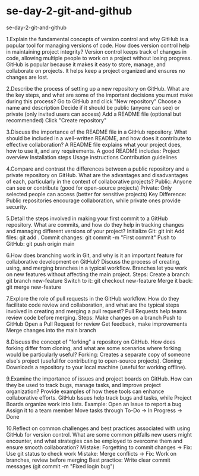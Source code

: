 # se-day-2-git-and-github

se-day-2-git-and-github

1.Explain the fundamental concepts of version control and why GitHub is a popular tool for managing versions of code. How does version control help in maintaining project integrity?
Version control keeps track of changes in code, allowing multiple people to work on a project without losing progress. GitHub is popular because it makes it easy to store, manage, and collaborate on projects. It helps keep a project organized and ensures no changes are lost.

2.Describe the process of setting up a new repository on GitHub. What are the key steps, and what are some of the important decisions you must make during this process?
Go to GitHub and click "New repository"
Choose a name and description
Decide if it should be public (anyone can see) or private (only invited users can access)
Add a README file (optional but recommended)
Click "Create repository"

3.Discuss the importance of the README file in a GitHub repository. What should be included in a well-written README, and how does it contribute to effective collaboration?
A README file explains what your project does, how to use it, and any requirements. A good README includes:
Project overview
Installation steps
Usage instructions
Contribution guidelines


4.Compare and contrast the differences between a public repository and a private repository on GitHub. What are the advantages and disadvantages of each, particularly in the context of collaborative projects?
Public: Anyone can see or contribute (good for open-source projects)
Private: Only selected people can access (better for sensitive projects)
Key Difference: Public repositories encourage collaboration, while private ones provide security.


5.Detail the steps involved in making your first commit to a GitHub repository. What are commits, and how do they help in tracking changes and managing different versions of your project?
Initialize Git: git init
Add files: git add .
Commit changes: git commit -m "First commit"
Push to GitHub: git push origin main


6.How does branching work in Git, and why is it an important feature for collaborative development on GitHub? Discuss the process of creating, using, and merging branches in a typical workflow.
Branches let you work on new features without affecting the main project. Steps:
Create a branch: git branch new-feature
Switch to it: git checkout new-feature
Merge it back: git merge new-feature


7.Explore the role of pull requests in the GitHub workflow. How do they facilitate code review and collaboration, and what are the typical steps involved in creating and merging a pull request?
Pull Requests help teams review code before merging. Steps:
Make changes on a branch
Push to GitHub
Open a Pull Request for review
Get feedback, make improvements
Merge changes into the main branch


8.Discuss the concept of "forking" a repository on GitHub. How does forking differ from cloning, and what are some scenarios where forking would be particularly useful?
Forking: Creates a separate copy of someone else's project (useful for contributing to open-source projects).
Cloning: Downloads a repository to your local machine (useful for working offline).


9.Examine the importance of issues and project boards on GitHub. How can they be used to track bugs, manage tasks, and improve project organization? Provide examples of how these tools can enhance collaborative efforts.
GitHub Issues help track bugs and tasks, while Project Boards organize work into lists. Example:
Open an Issue to report a bug
Assign it to a team member
Move tasks through To-Do → In Progress → Done


10.Reflect on common challenges and best practices associated with using GitHub for version control. What are some common pitfalls new users might encounter, and what strategies can be employed to overcome them and ensure smooth collaboration?
Mistake: Forgetting to commit changes → Fix: Use git status to check work
Mistake: Merge conflicts → Fix: Work on branches, review before merging
Best practice: Write clear commit messages (git commit -m "Fixed login bug")

